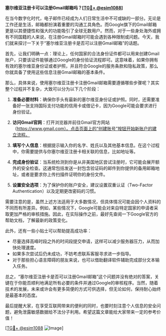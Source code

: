 **塞尔维亚注册卡可以注册Gmail邮箱吗？[[TG💪+ @esim1088](https://t.me/s/esim1088)]**

在当今数字化时代，电子邮件已经成为人们日常生活中不可或缺的一部分。无论是工作还是生活，邮箱都扮演着重要的沟通工具角色。而Google旗下的Gmail邮箱更是以其便捷性和强大的功能吸引了全球无数用户。然而，对于一些身处海外或拥有不同国籍的人来说，在注册Gmail邮箱时可能会遇到各种限制或问题。今天，我们就来探讨一下关于“塞尔维亚注册卡是否可以注册Gmail邮箱”的话题。

首先，让我们明确一点：理论上，任何国家的合法身份证件都可以用来创建Gmail账户，只要该证件能够通过Google的身份验证流程即可。这意味着，如果你拥有有效的塞尔维亚身份证或者护照，并且符合Google的服务条款和隐私政策，那么你就具备了使用这些信息注册Gmail邮箱的基本条件。

那么，具体来说，使用塞尔维亚注册卡注册Gmail邮箱需要遵循哪些步骤呢？其实整个过程并不复杂，大致可以分为以下几个阶段：

1. **准备必要材料**：确保你手头有最新的塞尔维亚身份证或护照。同时，还需要准备好一张支持国际支付功能的信用卡或借记卡，因为Google可能会要求进行身份验证。

2. **访问Gmail官网**：打开浏览器并前往Gmail官方网站（https://www.gmail.com）。点击页面上的“创建账号”按钮开始新账户的建立流程。

3. **填写个人信息**：根据提示输入你的名字、姓氏以及其他基本信息。在这个过程中，你需要提供与你塞尔维亚注册卡相关联的信息，比如地址等。

4. **完成身份验证**：当系统检测到你是从非美国地区尝试注册时，它可能会展开额外的安全检查。这通常包括发送一封包含验证码的邮件到你提供的备用邮箱地址，或者是要求你上传扫描件证明你的身份文件。

5. **设置安全选项**：为了保护你的账户安全，建议设置双重认证（Two-Factor Authentication）以及定期更改密码的习惯。

需要注意的是，虽然上述方法适用于大多数情况，但具体情况可能会因个人资料的不同而有所差异。例如，某些情况下，Google可能会对来自特定国家的申请者采取更加严格的审核措施。因此，在实际操作之前，最好先查阅一下Google官方的帮助文档，了解最新的政策变化。

此外，还有一些小贴士可以帮助提高成功率：

- 尽量选择高峰时段之外的时间段提交申请，这样可以减少服务器压力，从而加快处理速度。
- 如果多次尝试后仍未成功，不妨考虑联系客服寻求进一步指导。
- 对于那些担心语言障碍的朋友来说，也可以借助翻译软件辅助完成部分文本输入任务。

总之，“塞尔维亚注册卡是否可以注册Gmail邮箱”这个问题并没有绝对的答案，关键在于你能否顺利地满足所有必要的条件并通过Google的审核程序。当然，随着技术的发展，未来或许会有更多简便的方式可供选择，但无论如何，保持耐心始终是最基本的态度。

最后提醒大家，在享受互联网带来的便利的同时，也要时刻注意个人信息的安全问题，避免泄露敏感数据给不法分子利用。希望这篇文章能给大家带来一定的参考价值！

[[TG💪+ @esim1088](https://t.me/s/esim1088) ![Image](https://i.postimg.cc/4NQfJmqS/Snipaste-2025-05-13-00-14-12.png)]